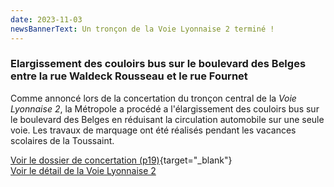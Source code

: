 ```yaml
---
date: 2023-11-03
newsBannerText: Un tronçon de la Voie Lyonnaise 2 terminé !
---
```


### Elargissement des couloirs bus sur le boulevard des Belges entre la rue Waldeck Rousseau et le rue Fournet
Comme annoncé lors de la concertation du tronçon central de la *Voie Lyonnaise 2*, la Métropole a procédé a l'élargissement des couloirs bus sur le boulevard des Belges en réduisant la circulation automobile sur une seule voie. Les travaux de marquage ont été réalisés pendant les vacances scolaires de la Toussaint.

[Voir le dossier de concertation (p19)](https://www.grandlyon.com/fileadmin/user_upload/media/pdf/grands-projets/concertation-reglementaire/20220601_voieslyonnaises_ligne2_dossier-concertation.pdf){target="_blank"}  
[Voir le détail de la Voie Lyonnaise 2](/voie-lyonnaise-2)
